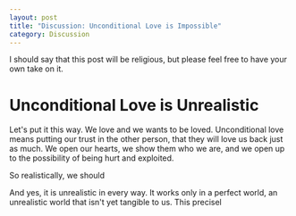 ```yaml
---
layout: post
title: "Discussion: Unconditional Love is Impossible"
category: Discussion
---
```

I should say that this post will be religious, but please feel free to have your own take on it.

# Unconditional Love is Unrealistic
Let's put it this way. We love and we wants to be loved. Unconditional love means putting our trust in the other person, that they will love us back just as much. We open our hearts, we show them who we are, and we open up to the possibility of being hurt and exploited. 

So realistically, we should 

And yes, it is unrealistic in every way. It works only in a perfect world, an unrealistic world that isn't yet tangible to us. This precisel
